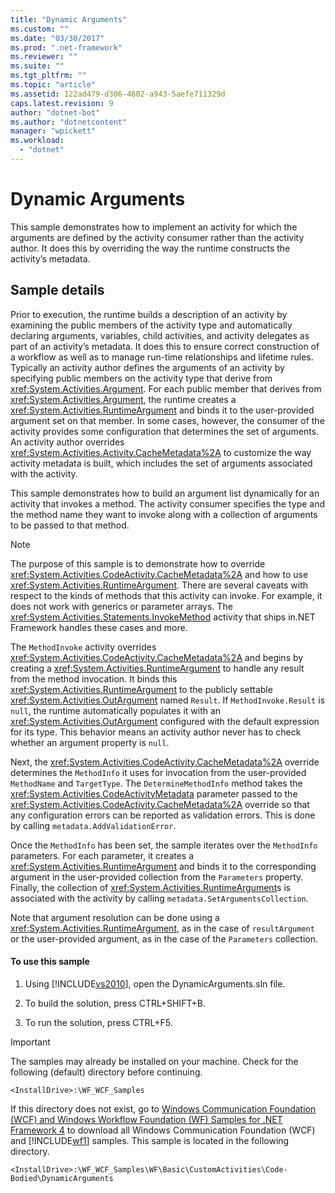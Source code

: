 ```yaml
---
title: "Dynamic Arguments"
ms.custom: ""
ms.date: "03/30/2017"
ms.prod: ".net-framework"
ms.reviewer: ""
ms.suite: ""
ms.tgt_pltfrm: ""
ms.topic: "article"
ms.assetid: 122ad479-d306-4602-a943-5aefe711329d
caps.latest.revision: 9
author: "dotnet-bot"
ms.author: "dotnetcontent"
manager: "wpickett"
ms.workload: 
  - "dotnet"
---
```

# Dynamic Arguments
This sample demonstrates how to implement an activity for which the arguments are defined by the activity consumer rather than the activity author. It does this by overriding the way the runtime constructs the activity’s metadata.  
  
## Sample details  
 Prior to execution, the runtime builds a description of an activity by examining the public members of the activity type and automatically declaring arguments, variables, child activities, and activity delegates as part of an activity’s metadata. It does this to ensure correct construction of a workflow as well as to manage run-time relationships and lifetime rules. Typically an activity author defines the arguments of an activity by specifying public members on the activity type that derive from <xref:System.Activities.Argument>. For each public member that derives from <xref:System.Activities.Argument>, the runtime creates a <xref:System.Activities.RuntimeArgument> and binds it to the user-provided argument set on that member. In some cases, however, the consumer of the activity provides some configuration that determines the set of arguments. An activity author overrides <xref:System.Activities.Activity.CacheMetadata%2A> to customize the way activity metadata is built, which includes the set of arguments associated with the activity.  
  
 This sample demonstrates how to build an argument list dynamically for an activity that invokes a method. The activity consumer specifies the type and the method name they want to invoke along with a collection of arguments to be passed to that method.  
  
> [!NOTE]
>  The purpose of this sample is to demonstrate how to override <xref:System.Activities.CodeActivity.CacheMetadata%2A> and how to use <xref:System.Activities.RuntimeArgument>. There are several caveats with respect to the kinds of methods that this activity can invoke. For example, it does not work with generics or parameter arrays. The <xref:System.Activities.Statements.InvokeMethod> activity that ships in.NET Framework handles these cases and more.  
  
 The `MethodInvoke` activity overrides <xref:System.Activities.CodeActivity.CacheMetadata%2A> and begins by creating a <xref:System.Activities.RuntimeArgument> to handle any result from the method invocation. It binds this <xref:System.Activities.RuntimeArgument> to the publicly settable <xref:System.Activities.OutArgument> named `Result`. If `MethodInvoke.Result` is `null`, the runtime automatically populates it with an <xref:System.Activities.OutArgument> configured with the default expression for its type. This behavior means an activity author never has to check whether an argument property is `null`.  
  
 Next, the <xref:System.Activities.CodeActivity.CacheMetadata%2A> override determines the `MethodInfo` it uses for invocation from the user-provided `MethodName` and `TargetType`. The `DetermineMethodInfo` method takes the <xref:System.Activities.CodeActivityMetadata> parameter passed to the <xref:System.Activities.CodeActivity.CacheMetadata%2A> override so that any configuration errors can be reported as validation errors. This is done by calling `metadata.AddValidationError`.  
  
 Once the `MethodInfo` has been set, the sample iterates over the `MethodInfo` parameters. For each parameter, it creates a <xref:System.Activities.RuntimeArgument> and binds it to the corresponding argument in the user-provided collection from the `Parameters` property. Finally, the collection of <xref:System.Activities.RuntimeArgument>s is associated with the activity by calling `metadata.SetArgumentsCollection`.  
  
 Note that argument resolution can be done using a <xref:System.Activities.RuntimeArgument>, as in the case of `resultArgument` or the user-provided argument, as in the case of the `Parameters` collection.  
  
#### To use this sample  
  
1.  Using [!INCLUDE[vs2010](../../../../includes/vs2010-md.md)], open the DynamicArguments.sln file.  
  
2.  To build the solution, press CTRL+SHIFT+B.  
  
3.  To run the solution, press CTRL+F5.  
  
> [!IMPORTANT]
>  The samples may already be installed on your machine. Check for the following (default) directory before continuing.  
>   
>  `<InstallDrive>:\WF_WCF_Samples`  
>   
>  If this directory does not exist, go to [Windows Communication Foundation (WCF) and Windows Workflow Foundation (WF) Samples for .NET Framework 4](http://go.microsoft.com/fwlink/?LinkId=150780) to download all Windows Communication Foundation (WCF) and [!INCLUDE[wf1](../../../../includes/wf1-md.md)] samples. This sample is located in the following directory.  
>   
>  `<InstallDrive>:\WF_WCF_Samples\WF\Basic\CustomActivities\Code-Bodied\DynamicArguments`